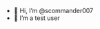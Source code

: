 - 👋 Hi, I’m @scommander007
- 👀 I’m a test user

<!---
scommander007/scommander007 is a ✨ special ✨ repository because its `README.md` (this file) appears on your GitHub profile.
You can click the Preview link to take a look at your changes.
--->
